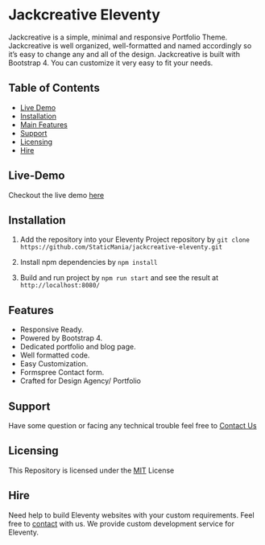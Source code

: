 # Jackcreative Eleventy

Jackcreative is a simple, minimal and responsive Portfolio  Theme. Jackcreative is well organized, well-formatted and named accordingly so it’s easy to change any and all of the design. Jackcreative is built with Bootstrap 4. You can customize it very easy to fit your needs.

## Table of Contents
- [Live Demo](#Live-Demo)
- [Installation](#Installation)
- [Main Features](#Features)
- [Support](#Support)
- [Licensing](#Licensing)
- [Hire](#Hire)

## Live-Demo
Checkout the live demo [here](https://jackcreative-eleventy.staticmania.com/)

## Installation
1. Add the repository into your Eleventy Project repository by `git clone https://github.com/StaticMania/jackcreative-eleventy.git`

2. Install npm dependencies by `npm install`

3. Build and run project by `npm run start` and see the result at `http://localhost:8080/`

## Features
- Responsive Ready.
- Powered by Bootstrap 4.
- Dedicated portfolio and blog page.
- Well formatted code.
- Easy Customization.
- Formspree Contact form.
- Crafted for Design Agency/ Portfolio

## Support
Have some question or facing any technical trouble feel free to [Contact Us](https://staticmania.com/contact/)

## Licensing
This Repository is licensed under the [MIT](#) License

## Hire
Need help to build Eleventy websites with your custom requirements. Feel free to [contact](https://staticmania.com/contact/) with us. We provide custom development service for Eleventy.